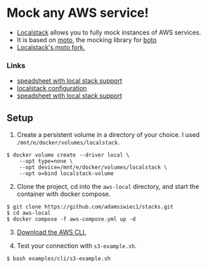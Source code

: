 # Mock any AWS service!
* [Localstack](https://docs.localstack.cloud/overview/) allows you to fully mock instances of AWS services.
*  It is based on [moto](https://pypi.org/project/moto/), the mocking library for [boto](https://boto3.amazonaws.com/v1/documentation/api/latest/index.html)
* [Localstack's moto fork.](https://github.com/localstack/moto)

### Links
* [speadsheet with local stack support](https://docs.google.com/spreadsheets/d/1CiBcRvXMy6jSyrA5A7vOiZiFHQZUjw5ILA3ysU_FsFg/edit?usp=sharing)
* [localstack configuration](https://docs.localstack.cloud/localstack/configuration/)
* [speadsheet with local stack support](https://docs.google.com/spreadsheets/d/1CiBcRvXMy6jSyrA5A7vOiZiFHQZUjw5ILA3ysU_FsFg/edit?usp=sharing)

## Setup
1. Create a persistent volume in a directory of your choice. I used `/mnt/e/docker/volumes/localstack`.
```
$ docker volume create --driver local \
    --opt type=none \
    --opt device=/mnt/e/docker/volumes/localstack \
    --opt o=bind localstack-volume
```
2. Clone the project, cd into the `aws-local` directory, and start the container with docker compose.
```
$ git clone https://github.com/adamsiwiec1/stacks.git
$ cd aws-local
$ docker compose -f aws-compose.yml up -d
```
3. [Download the AWS CLI.](https://aws.amazon.com/cli/)

4. Test your connection with `s3-example.sh`.
```
$ bash examples/cli/s3-example.sh
```